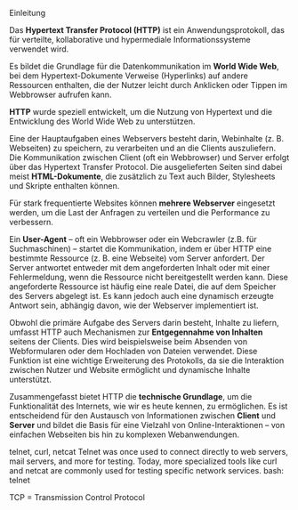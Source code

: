 
Einleitung

Das **Hypertext Transfer Protocol (HTTP)** ist ein Anwendungsprotokoll, das für verteilte, kollaborative und hypermediale Informationssysteme verwendet wird.

Es bildet die Grundlage für die Datenkommunikation im **World Wide Web**, bei dem Hypertext-Dokumente Verweise (Hyperlinks) auf andere Ressourcen enthalten, die der Nutzer leicht durch Anklicken oder Tippen im Webbrowser aufrufen kann.

**HTTP** wurde speziell entwickelt, um die Nutzung von Hypertext und die Entwicklung des World Wide Web zu unterstützen.

Eine der Hauptaufgaben eines Webservers besteht darin, Webinhalte (z. B. Webseiten) zu speichern, zu verarbeiten und an die Clients auszuliefern. Die Kommunikation zwischen Client (oft ein Webbrowser) und Server erfolgt über das Hypertext Transfer Protocol. Die ausgelieferten Seiten sind dabei meist **HTML-Dokumente**, die zusätzlich zu Text auch Bilder, Stylesheets und Skripte enthalten können.

Für stark frequentierte Websites können **mehrere Webserver** eingesetzt werden, um die Last der Anfragen zu verteilen und die Performance zu verbessern.

Ein **User-Agent** – oft ein Webbrowser oder ein Webcrawler (z.B. für Suchmaschinen) – startet die Kommunikation, indem er über HTTP eine bestimmte Ressource (z. B. eine Webseite) vom Server anfordert. Der Server antwortet entweder mit dem angeforderten Inhalt oder mit einer Fehlermeldung, wenn die Ressource nicht bereitgestellt werden kann. Diese angeforderte Ressource ist häufig eine reale Datei, die auf dem Speicher des Servers abgelegt ist. Es kann jedoch auch eine dynamisch erzeugte Antwort sein, abhängig davon, wie der Webserver implementiert ist.

Obwohl die primäre Aufgabe des Servers darin besteht, Inhalte zu liefern, umfasst HTTP auch Mechanismen zur **Entgegennahme von Inhalten** seitens der Clients. Dies wird beispielsweise beim Absenden von Webformularen oder dem Hochladen von Dateien verwendet. Diese Funktion ist eine wichtige Erweiterung des Protokolls, da sie die Interaktion zwischen Nutzer und Website ermöglicht und dynamische Inhalte unterstützt.

Zusammengefasst bietet HTTP die **technische Grundlage**, um die Funktionalität des Internets, wie wir es heute kennen, zu ermöglichen. Es ist entscheidend für den Austausch von Informationen zwischen **Client** und **Server** und bildet die Basis für eine Vielzahl von Online-Interaktionen – von einfachen Webseiten bis hin zu komplexen Webanwendungen.



telnet, curl, netcat
Telnet was once used to connect directly to web servers, mail servers, and more for testing. Today, more specialized tools like curl and netcat are commonly used for testing specific network services.
bash: telnet <hostname> <port>


TCP = Transmission Control Protocol
